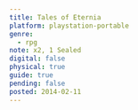 ```yaml
---
title: Tales of Eternia
platform: playstation-portable
genre:
  - rpg
note: x2, 1 Sealed
digital: false
physical: true
guide: true
pending: false
posted: 2014-02-11
---
```

